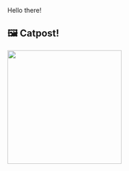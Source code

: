 Hello there!



## 🖼️ Catpost!

<sub>
    <img src="https://cdn2.thecatapi.com/images/aua.jpg" height="256">
</sub>

